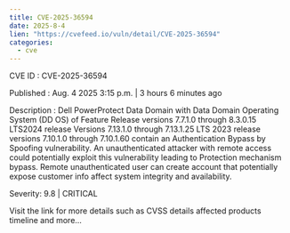 ```yaml
--- 
title: CVE-2025-36594
date: 2025-8-4
lien: "https://cvefeed.io/vuln/detail/CVE-2025-36594"
categories:
  - cve
---
```


CVE ID : CVE-2025-36594

Published :  Aug. 4
2025
3:15 p.m. | 3 hours
6 minutes ago

Description : Dell PowerProtect Data Domain with Data Domain Operating System (DD OS) of Feature Release versions 7.7.1.0 through 8.3.0.15
LTS2024 release Versions 7.13.1.0 through 7.13.1.25
LTS 2023 release versions 7.10.1.0 through 7.10.1.60
contain an Authentication Bypass by Spoofing vulnerability. An unauthenticated attacker with remote access could potentially exploit this vulnerability
leading to Protection mechanism bypass. Remote unauthenticated user can create account that potentially expose customer info
affect system integrity and availability.

Severity: 9.8 | CRITICAL

Visit the link for more details
such as CVSS details
affected products
timeline
and more...
